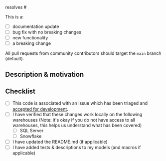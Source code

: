 resolves #

This is a:
- [ ] documentation update
- [ ] bug fix with no breaking changes
- [ ] new functionality
- [ ] a breaking change

All pull requests from community contributors should target the `main` branch (default).

## Description & motivation
<!---
Describe your changes, and why you're making them.
-->

## Checklist
- [ ] This code is associated with an Issue which has been triaged and [accepted for development](https://docs.getdbt.com/docs/contributing/oss-expectations#pull-requests). 
- [ ] I have verified that these changes work locally on the following warehouses (Note: it's okay if you do not have access to all warehouses, this helps us understand what has been covered)
    - [ ] SQL Server
    - [ ] Snowflake
- [ ] I have updated the README.md (if applicable)
- [ ] I have added tests & descriptions to my models (and macros if applicable)